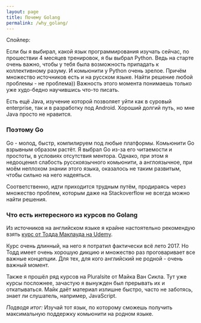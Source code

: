 ```yaml
---
layout: page
title: Почему Golang
permalink: /why_golang/
---
```

Спойлер:

Если бы я выбирал, какой язык программирования изучать сейчас, по прошествии 4 месяцев тренировок, я бы выбрал Python. Ведь на старте очень важно, чтобы у тебя была возможность припадать к коллективному разуму. И комьюнити у Python очень зрелое. Причём множество источников есть и на русском языке. Найти решение любой проблемы - не проблема)) Важность этого момента понимаешь только уже худо-бедно научившись что-то писать.

Есть ещё Java, изучение которой позволяет уйти как в суровый enterprise, так и в разработку под Android. Хороший долгий путь, но мне Java просто не нравится.

### Поэтому Go
Go - молод, быстр, компилируем под любые платформы. Комьюнити Go взрывным образом растёт.
Я выбрал Go из-за его читаемости и простоты, в условиях отсутствия ментора. Однако, при этом я недооценил слабость русскоязычного комьюнити, а англоязычное, при моём неплохом знании этого языка, оказалось не таким развитым, чтобы сильно на него надеяться.

Соответственно, идти приходится трудным путём, продираясь через множество проблем, которым даже на Stackoverflow не всегда можно найти решения.

### Что есть интересного из курсов по Golang

Из источников на английском языке я крайне настоятельно рекомендую взять [курс от Тодда Маклауда на Udemy](https://www.udemy.com/go-programming-language/).

Курс очень длинный, на него я потратил фактически всё лето 2017. Но Тодд имеет очень хорошую дикцию и множество раз проговаривает все важные концепции. Для тех, для кого английский не родной - очень важный момент.

Также я прошёл ряд курсов на Pluralsite от Майка Ван Сикла. Тут уже курсы посложнее, зачастую я вынужден был прерывать их и откатываться. Майк даёт материал излишне быстро, часто не заботясь, знает ли слушатель, например, JavaScript.

*Подводя итог:*
Изучай тот язык, по которому сможешь получить максимальную поддержку комьюнити на родном языке. 
